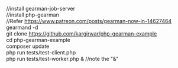 //install gearman-job-server  
//install php-gearman  
//Refer https://www.patreon.com/posts/gearman-now-in-14627464  
gearmand -d  
git clone https://github.com/kargirwar/php-gearman-example  
cd php-gearman-example  
composer update  
php run tests/test-client.php  
php run tests/test-worker.php & //note the "&"
